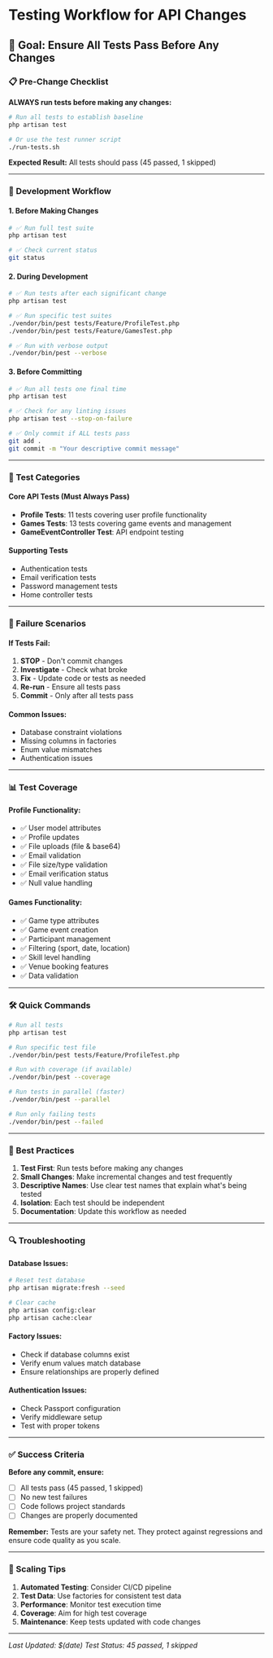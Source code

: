 # Testing Workflow for API Changes

## 🎯 Goal: Ensure All Tests Pass Before Any Changes

### 📋 Pre-Change Checklist

**ALWAYS run tests before making any changes:**

```bash
# Run all tests to establish baseline
php artisan test

# Or use the test runner script
./run-tests.sh
```

**Expected Result:** All tests should pass (45 passed, 1 skipped)

---

### 🔄 Development Workflow

#### 1. **Before Making Changes**
```bash
# ✅ Run full test suite
php artisan test

# ✅ Check current status
git status
```

#### 2. **During Development**
```bash
# ✅ Run tests after each significant change
php artisan test

# ✅ Run specific test suites
./vendor/bin/pest tests/Feature/ProfileTest.php
./vendor/bin/pest tests/Feature/GamesTest.php

# ✅ Run with verbose output
./vendor/bin/pest --verbose
```

#### 3. **Before Committing**
```bash
# ✅ Run all tests one final time
php artisan test

# ✅ Check for any linting issues
php artisan test --stop-on-failure

# ✅ Only commit if ALL tests pass
git add .
git commit -m "Your descriptive commit message"
```

---

### 🧪 Test Categories

#### **Core API Tests (Must Always Pass)**
- **Profile Tests**: 11 tests covering user profile functionality
- **Games Tests**: 13 tests covering game events and management
- **GameEventController Test**: API endpoint testing

#### **Supporting Tests**
- Authentication tests
- Email verification tests
- Password management tests
- Home controller tests

---

### 🚨 Failure Scenarios

#### **If Tests Fail:**
1. **STOP** - Don't commit changes
2. **Investigate** - Check what broke
3. **Fix** - Update code or tests as needed
4. **Re-run** - Ensure all tests pass
5. **Commit** - Only after all tests pass

#### **Common Issues:**
- Database constraint violations
- Missing columns in factories
- Enum value mismatches
- Authentication issues

---

### 📊 Test Coverage

#### **Profile Functionality:**
- ✅ User model attributes
- ✅ Profile updates
- ✅ File uploads (file & base64)
- ✅ Email validation
- ✅ File size/type validation
- ✅ Email verification status
- ✅ Null value handling

#### **Games Functionality:**
- ✅ Game type attributes
- ✅ Game event creation
- ✅ Participant management
- ✅ Filtering (sport, date, location)
- ✅ Skill level handling
- ✅ Venue booking features
- ✅ Data validation

---

### 🛠️ Quick Commands

```bash
# Run all tests
php artisan test

# Run specific test file
./vendor/bin/pest tests/Feature/ProfileTest.php

# Run with coverage (if available)
./vendor/bin/pest --coverage

# Run tests in parallel (faster)
./vendor/bin/pest --parallel

# Run only failing tests
./vendor/bin/pest --failed
```

---

### 📝 Best Practices

1. **Test First**: Run tests before making any changes
2. **Small Changes**: Make incremental changes and test frequently
3. **Descriptive Names**: Use clear test names that explain what's being tested
4. **Isolation**: Each test should be independent
5. **Documentation**: Update this workflow as needed

---

### 🔍 Troubleshooting

#### **Database Issues:**
```bash
# Reset test database
php artisan migrate:fresh --seed

# Clear cache
php artisan config:clear
php artisan cache:clear
```

#### **Factory Issues:**
- Check if database columns exist
- Verify enum values match database
- Ensure relationships are properly defined

#### **Authentication Issues:**
- Check Passport configuration
- Verify middleware setup
- Test with proper tokens

---

### ✅ Success Criteria

**Before any commit, ensure:**
- [ ] All tests pass (45 passed, 1 skipped)
- [ ] No new test failures
- [ ] Code follows project standards
- [ ] Changes are properly documented

**Remember:** Tests are your safety net. They protect against regressions and ensure code quality as you scale.

---

### 🚀 Scaling Tips

1. **Automated Testing**: Consider CI/CD pipeline
2. **Test Data**: Use factories for consistent test data
3. **Performance**: Monitor test execution time
4. **Coverage**: Aim for high test coverage
5. **Maintenance**: Keep tests updated with code changes

---

*Last Updated: $(date)*
*Test Status: 45 passed, 1 skipped* 